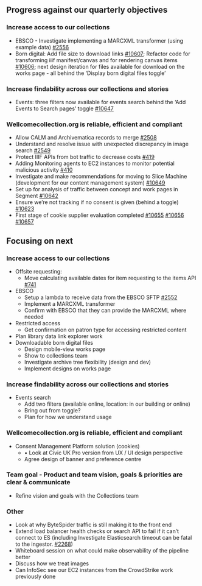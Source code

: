 ## Progress against our quarterly objectives

### Increase access to our collections
- EBSCO - Investigate implementing a MARCXML transformer (using example data) [#2556](https://github.com/wellcomecollection/catalogue-pipeline/issues/2556)
- Born digital: Add file size to download links [#10607](https://github.com/wellcomecollection/wellcomecollection.org/issues/10607); Refactor code for transforming iiif manifest/canvas and for rendering canvas items [#10606](https://github.com/wellcomecollection/wellcomecollection.org/issues/10606); next design iteration for files available for download on the works page - all behind the ‘Display born digital files toggle’

### Increase findability across our collections and stories
- Events: three filters now available for events search behind the ‘Add Events to Search pages’ toggle [#10647](https://github.com/wellcomecollection/wellcomecollection.org/issues/10647)

### Wellcomecollection.org is reliable, efficient and compliant
- Allow CALM and Archivematica records to merge [#2508](https://github.com/wellcomecollection/catalogue-pipeline/issues/2508)
- Understand and resolve issue with unexpected discrepancy in image search [#2549](https://github.com/wellcomecollection/catalogue-pipeline/issues/2549)
- Protect IIIF APIs from bot traffic to decrease costs [#419](https://github.com/wellcomecollection/platform-infrastructure/issues/419)
- Adding Monitoring agents to EC2 instances to monitor potential malicious activity [#410](https://github.com/wellcomecollection/platform-infrastructure/issues/410)
- Investigate and make recommendations for moving to Slice Machine (development for our content management system) [#10649](https://github.com/wellcomecollection/wellcomecollection.org/issues/10649)
- Set up for analysis of traffic between concept and work pages in Segment [#10642](https://github.com/wellcomecollection/wellcomecollection.org/issues/10642)
- Ensure we’re not tracking if no consent is given (behind a toggle)  [#10623](https://github.com/wellcomecollection/wellcomecollection.org/issues/10623)
- First stage of cookie supplier evaluation completed [#10655](https://github.com/wellcomecollection/wellcomecollection.org/issues/10655) [#10656](https://github.com/wellcomecollection/wellcomecollection.org/issues/10656) [#10657](https://github.com/wellcomecollection/wellcomecollection.org/issues/10657)


## Focusing on next

### Increase access to our collections
-	Offsite requesting:
    -	Move calculating available dates for item requesting to the items API [#741](https://github.com/wellcomecollection/catalogue-api/issues/741)
- EBSCO
    - Setup a lambda to receive data from the EBSCO SFTP [#2552](https://github.com/wellcomecollection/catalogue-pipeline/issues/2552)
    - Implement a MARCXML transformer
    - Confirm with EBSCO that they can provide the MARCXML where needed
- Restricted access
    - Get confirmation on patron type for accessing restricted content
- Plan library data link explorer work
- Downloadable born digital files
    - Design mobile-view works page
    - Show to collections team
    - Investigate archive tree flexibility (design and dev)
    - Implement designs on works page

### Increase findability across our collections and stories
- Events search
    - Add two filters (available online, location: in our building or online)
    - Bring out from toggle?
    - Plan for how we understand usage 

### Wellcomecollection.org is reliable, efficient and compliant
 - Consent Management Platform solution (cookies)
    - •	Look at Civic UK Pro version from UX / UI design perspective
    - Agree design of banner and preference centre

### Team goal - Product and team vision, goals & priorities are clear & communicate
- Refine vision and goals with the Collections team

### Other
- Look at why ByteSpider traffic is still making it to the front end
- Extend load balancer health checks or search API to fail if it can’t connect to ES (including Investigate Elasticsearch timeout can be fatal to the ingestor. [#2268](https://github.com/wellcomecollection/catalogue-pipeline/issues/2268))
- Whiteboard session on what could make observability of the pipeline better
- Discuss how we treat images
- Can InfoSec see our EC2 instances from the CrowdStrike work previously done
